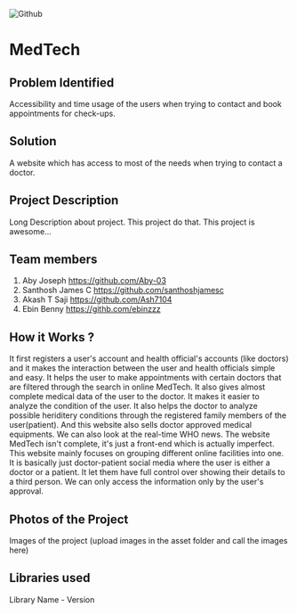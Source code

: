 ![Github](https://github.com/Noel6161131110/CONQUEROR-23-/blob/8746611d94769a1aa96d8a85a25d35edc9a95973/assets/desktop.png)


# MedTech

## Problem Identified 
Accessibility and time usage of the users when trying to contact and book appointments for check-ups.
<br>

## Solution
A website which has access to most of the needs when trying to contact a doctor.
<br>

## Project Description 
Long Description about project. This project do that. This project is awesome...
<br>

## Team members

1. Aby Joseph https://github.com/Aby-03
2. Santhosh James C https://github.com/santhoshjamesc
3. Akash T Saji https://github.com/Ash7104
4. Ebin Benny https://githb.com/ebinzzz


<!-- ## Link to product walkthrough
<a href="https://www.youtube.com/watch?v=cbzObD3_JeA" target="_blank" ><img src="https://github.com/Noel6161131110/OpenAI_Saturday_Hack_Night/blob/main/Youtube_logo_PNG7.png" width="300" height="150" ></a> -->
## How it Works ?
It first registers a user's account and health official's accounts (like doctors) and it makes the interaction between the user and health officials simple and easy.
It helps the user to make appointments with certain doctors that are filtered through the search in online MedTech. It also gives almost complete medical data of the 
user to the doctor. It makes it easier to analyze the condition of the user. It also helps the doctor to analyze possible heriditery conditions through the registered
family members of the user(patient). And this website also sells doctor approved medical equipments. We can also look at the real-time WHO news. The website MedTech 
isn't complete, it's just a front-end which is actually imperfect. This website mainly focuses on grouping different online facilities into one. It is basically just 
doctor-patient social media where the user is either a doctor or a patient. It let them have full control over showing their details to  a third person. We can 
only access the information only by the user's approval.

## Photos of the Project
Images of the project (upload images in the asset folder and call the images here)

## Libraries used
Library Name - Version

